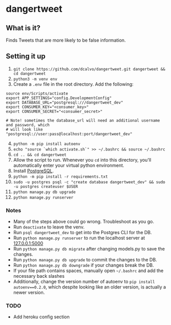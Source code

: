 # dangertweet

## What is it?

Finds Tweets that are more likely to be false information.

## Setting it up

1. `git clone https://github.com/dcalvo/dangertweet.git dangertweet && cd dangertweet`
2. `python3 -m venv env`
3. Create a `.env` file in the root directory. Add the following:
```
source env/Scripts/activate
export APP_SETTINGS="config.DevelopmentConfig"
export DATABASE_URL="postgresql:///dangertweet_dev"
export CONSUMER_KEY="<consumer_key>"
export CONSUMER_SECRET="<consumer_secret>"

# Note! sometimes the database_url will need an additional username and password, which
# will look like "postgresql://user:pass@localhost:port/dangertweet_dev"
```
4. `python -m pip install autoenv`
5. ```echo "source `which activate.sh`" >> ~/.bashrc && source ~/.bashrc```
6. `cd .. && cd dangertweet`
7. Allow the script to run. Whenever you `cd` into this directory, you'll automatically enter your virtual python environment.
8. Install [PostgreSQL](https://www.postgresql.org/download/).
9. `python -m pip install -r requirements.txt`
10. `sudo -u postgres psql -c "create database dangertweet_dev" && sudo -u postgres createuser $USER`
11. `python manage.py db upgrade`
12. `python manage.py runserver`

### Notes
- Many of the steps above could go wrong. Troubleshoot as you go.
- Run `deactivate` to leave the venv.
- Run `psql dangertweet_dev` to get into the Postgres CLI for the DB.
- Run `python manage.py runserver` to run the localhost server at [127.0.0.1:5000](http://127.0.0.1:5000)
- Run `python manage.py db migrate` after changing models.py to save the changes.
- Run `python manage.py db upgrade` to commit the changes to the DB.
- Run `python manage.py db downgrade` if your changes break the DB.
- If your file path contains spaces, manually open `~/.bashrc` and add the necessary back slashes
- Additionally, change the version number of autoenv to `pip install autoenv==0.2.0`, which despite
  looking like an older version, is actually a newer version.

### TODO
- Add heroku config section